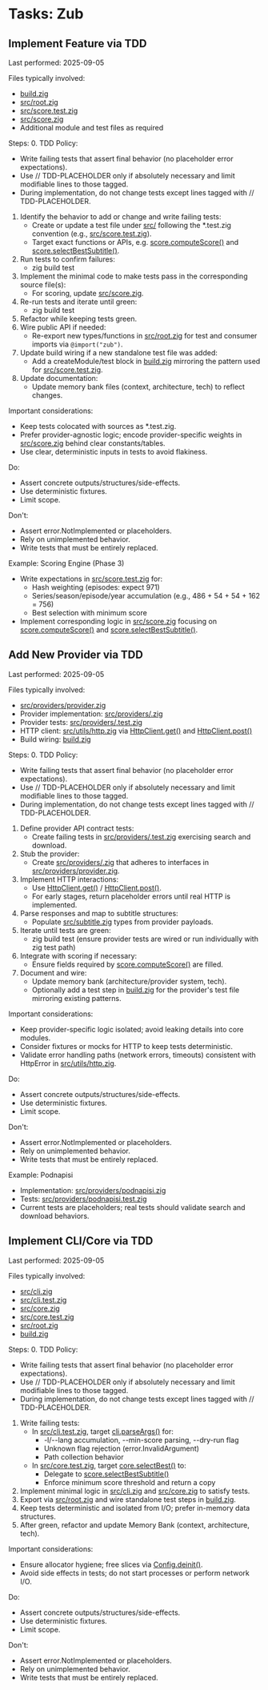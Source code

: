 # Tasks: Zub

## Implement Feature via TDD
Last performed: 2025-09-05

Files typically involved:
- [build.zig](build.zig)
- [src/root.zig](src/root.zig)
- [src/score.test.zig](src/score.test.zig)
- [src/score.zig](src/score.zig)
- Additional module and test files as required

Steps:
0. TDD Policy:
   - Write failing tests that assert final behavior (no placeholder error expectations).
   - Use // TDD-PLACEHOLDER only if absolutely necessary and limit modifiable lines to those tagged.
   - During implementation, do not change tests except lines tagged with // TDD-PLACEHOLDER.
1. Identify the behavior to add or change and write failing tests:
   - Create or update a test file under [src/](src/) following the *.test.zig convention (e.g., [src/score.test.zig](src/score.test.zig)).
   - Target exact functions or APIs, e.g. [score.computeScore()](src/score.zig:23) and [score.selectBestSubtitle()](src/score.zig:107).
2. Run tests to confirm failures:
   - zig build test
3. Implement the minimal code to make tests pass in the corresponding source file(s):
   - For scoring, update [src/score.zig](src/score.zig).
4. Re-run tests and iterate until green:
   - zig build test
5. Refactor while keeping tests green.
6. Wire public API if needed:
   - Re-export new types/functions in [src/root.zig](src/root.zig) for test and consumer imports via `@import("zub")`.
7. Update build wiring if a new standalone test file was added:
   - Add a createModule/test block in [build.zig](build.zig) mirroring the pattern used for [src/score.test.zig](src/score.test.zig).
8. Update documentation:
   - Update memory bank files (context, architecture, tech) to reflect changes.

Important considerations:
- Keep tests colocated with sources as *.test.zig.
- Prefer provider-agnostic logic; encode provider-specific weights in [src/score.zig](src/score.zig) behind clear constants/tables.
- Use clear, deterministic inputs in tests to avoid flakiness.

Do:
- Assert concrete outputs/structures/side-effects.
- Use deterministic fixtures.
- Limit scope.

Don't:
- Assert error.NotImplemented or placeholders.
- Rely on unimplemented behavior.
- Write tests that must be entirely replaced.

Example: Scoring Engine (Phase 3)
- Write expectations in [src/score.test.zig](src/score.test.zig) for:
  - Hash weighting (episodes: expect 971)
  - Series/season/episode/year accumulation (e.g., 486 + 54 + 54 + 162 = 756)
  - Best selection with minimum score
- Implement corresponding logic in [src/score.zig](src/score.zig) focusing on [score.computeScore()](src/score.zig:23) and [score.selectBestSubtitle()](src/score.zig:107).

## Add New Provider via TDD
Last performed: 2025-09-05

Files typically involved:
- [src/providers/provider.zig](src/providers/provider.zig)
- Provider implementation: [src/providers/<name>.zig](src/providers/)
- Provider tests: [src/providers/<name>.test.zig](src/providers/)
- HTTP client: [src/utils/http.zig](src/utils/http.zig) via [HttpClient.get()](src/utils/http.zig:23) and [HttpClient.post()](src/utils/http.zig:32)
- Build wiring: [build.zig](build.zig)

Steps:
0. TDD Policy:
   - Write failing tests that assert final behavior (no placeholder error expectations).
   - Use // TDD-PLACEHOLDER only if absolutely necessary and limit modifiable lines to those tagged.
   - During implementation, do not change tests except lines tagged with // TDD-PLACEHOLDER.
1. Define provider API contract tests:
   - Create failing tests in [src/providers/<name>.test.zig](src/providers/) exercising search and download.
2. Stub the provider:
   - Create [src/providers/<name>.zig](src/providers/) that adheres to interfaces in [src/providers/provider.zig](src/providers/provider.zig).
3. Implement HTTP interactions:
   - Use [HttpClient.get()](src/utils/http.zig:23) / [HttpClient.post()](src/utils/http.zig:32).
   - For early stages, return placeholder errors until real HTTP is implemented.
4. Parse responses and map to subtitle structures:
   - Populate [src/subtitle.zig](src/subtitle.zig) types from provider payloads.
5. Iterate until tests are green:
   - zig build test (ensure provider tests are wired or run individually with zig test path)
6. Integrate with scoring if necessary:
   - Ensure fields required by [score.computeScore()](src/score.zig:23) are filled.
7. Document and wire:
   - Update memory bank (architecture/provider system, tech).
   - Optionally add a test step in [build.zig](build.zig) for the provider's test file mirroring existing patterns.

Important considerations:
- Keep provider-specific logic isolated; avoid leaking details into core modules.
- Consider fixtures or mocks for HTTP to keep tests deterministic.
- Validate error handling paths (network errors, timeouts) consistent with HttpError in [src/utils/http.zig](src/utils/http.zig).

Do:
- Assert concrete outputs/structures/side-effects.
- Use deterministic fixtures.
- Limit scope.

Don't:
- Assert error.NotImplemented or placeholders.
- Rely on unimplemented behavior.
- Write tests that must be entirely replaced.

Example: Podnapisi
- Implementation: [src/providers/podnapisi.zig](src/providers/podnapisi.zig)
- Tests: [src/providers/podnapisi.test.zig](src/providers/podnapisi.test.zig)
- Current tests are placeholders; real tests should validate search and download behaviors.

## Implement CLI/Core via TDD
Last performed: 2025-09-05

Files typically involved:
- [src/cli.zig](src/cli.zig)
- [src/cli.test.zig](src/cli.test.zig)
- [src/core.zig](src/core.zig)
- [src/core.test.zig](src/core.test.zig)
- [src/root.zig](src/root.zig)
- [build.zig](build.zig)

Steps:
0. TDD Policy:
   - Write failing tests that assert final behavior (no placeholder error expectations).
   - Use // TDD-PLACEHOLDER only if absolutely necessary and limit modifiable lines to those tagged.
   - During implementation, do not change tests except lines tagged with // TDD-PLACEHOLDER.
1. Write failing tests:
   - In [src/cli.test.zig](src/cli.test.zig), target [cli.parseArgs()](src/cli.zig:21) for:
     - -l/--lang accumulation, --min-score parsing, --dry-run flag
     - Unknown flag rejection (error.InvalidArgument)
     - Path collection behavior
   - In [src/core.test.zig](src/core.test.zig), target [core.selectBest()](src/core.zig:7) to:
     - Delegate to [score.selectBestSubtitle()](src/score.zig:107)
     - Enforce minimum score threshold and return a copy
2. Implement minimal logic in [src/cli.zig](src/cli.zig) and [src/core.zig](src/core.zig) to satisfy tests.
3. Export via [src/root.zig](src/root.zig) and wire standalone test steps in [build.zig](build.zig).
4. Keep tests deterministic and isolated from I/O; prefer in-memory data structures.
5. After green, refactor and update Memory Bank (context, architecture, tech).

Important considerations:
- Ensure allocator hygiene; free slices via [Config.deinit()](src/cli.zig:12).
- Avoid side effects in tests; do not start processes or perform network I/O.

Do:
- Assert concrete outputs/structures/side-effects.
- Use deterministic fixtures.
- Limit scope.

Don't:
- Assert error.NotImplemented or placeholders.
- Rely on unimplemented behavior.
- Write tests that must be entirely replaced.